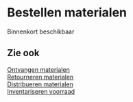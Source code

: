 # Bestellen materialen

Binnenkort beschikbaar

## Zie ook

[Ontvangen materialen](../ontvangen-materialen/)  
[Retourneren materialen](../retourneren-materialen/)  
[Distribueren materialen](../distribueren-materialen/)  
[Inventariseren voorraad](../inventariseren-voorraad/)
